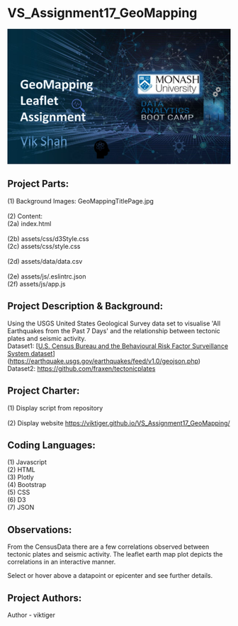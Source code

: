 # VS_Assignment17_GeoMapping

![GeoMappingTitlePage](GeoMappingTitlePage.JPG)

## **Project Parts:**
(1) Background Images: GeoMappingTitlePage.jpg\
\
(2) Content:\
(2a) index.html\
\
(2b) assets/css/d3Style.css\
(2c) assets/css/style.css\
\
(2d) assets/data/data.csv\
\
(2e) assets/js/.eslintrc.json\
(2f) assets/js/app.js

## **Project Description & Background:**
Using the USGS United States Geological Survey data set to visualise 'All Earthquakes from the Past 7 Days' and the relationship between tectonic plates and seismic activity.
\
Dataset1: [[U.S. Census Bureau and the Behavioural Risk Factor Surveillance System dataset](https://factfinder.census.gov/faces/nav/jsf/pages/searchresults.xhtml)](https://earthquake.usgs.gov/earthquakes/feed/v1.0/geojson.php)
\
Dataset2: https://github.com/fraxen/tectonicplates

## **Project Charter:**
(1) Display script from repository\
\
(2) Display website https://viktiger.github.io/VS_Assignment17_GeoMapping/

## **Coding Languages:**
(1) Javascript\
(2) HTML\
(3) Plotly\
(4) Bootstrap\
(5) CSS\
(6) D3\
(7) JSON

## **Observations:**
From the CensusData there are a few correlations observed between tectonic plates and seismic activity. The leaflet earth map plot depicts the correlations in an interactive manner.

Select or hover above a datapoint or epicenter and see further details.

## **Project Authors:**
Author - viktiger

